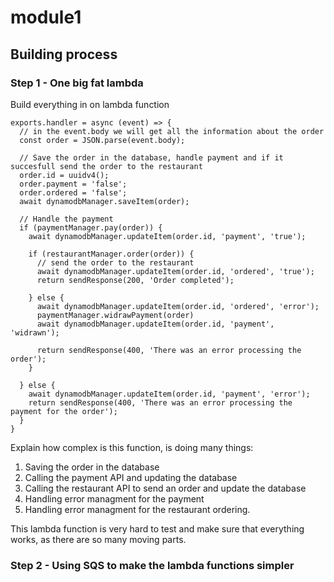 # module1

## Building process

### Step 1 - One big fat lambda

Build everything in on lambda function

```
exports.handler = async (event) => {
  // in the event.body we will get all the information about the order
  const order = JSON.parse(event.body);

  // Save the order in the database, handle payment and if it succesfull send the order to the restaurant
  order.id = uuidv4();
  order.payment = 'false';
  order.ordered = 'false';
  await dynamodbManager.saveItem(order);

  // Handle the payment
  if (paymentManager.pay(order)) {
    await dynamodbManager.updateItem(order.id, 'payment', 'true');

    if (restaurantManager.order(order)) {
      // send the order to the restaurant
      await dynamodbManager.updateItem(order.id, 'ordered', 'true');
      return sendResponse(200, 'Order completed');

    } else {
      await dynamodbManager.updateItem(order.id, 'ordered', 'error');
      paymentManager.widrawPayment(order)
      await dynamodbManager.updateItem(order.id, 'payment', 'widrawn');

      return sendResponse(400, 'There was an error processing the order');
    }

  } else {
    await dynamodbManager.updateItem(order.id, 'payment', 'error');
    return sendResponse(400, 'There was an error processing the payment for the order');
  }
}
```

Explain how complex is this function, is doing many things:

1. Saving the order in the database
2. Calling the payment API and updating the database
3. Calling the restaurant API to send an order and update the database
4. Handling error managment for the payment
5. Handling error managment for the restaurant ordering.

This lambda function is very hard to test and make sure that everything works, as there are so many moving parts.

### Step 2 - Using SQS to make the lambda functions simpler
